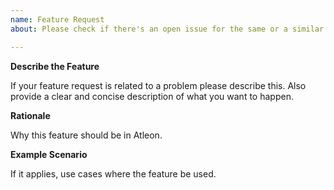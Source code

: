 ```yaml
---
name: Feature Request 
about: Please check if there's an open issue for the same or a similar feature.

---
```


**Describe the Feature**

If your feature request is related to a problem please describe this. Also provide a clear and concise description of what you want to happen.

**Rationale**

Why this feature should be in Atleon.

**Example Scenario**

If it applies, use cases where the feature be used.